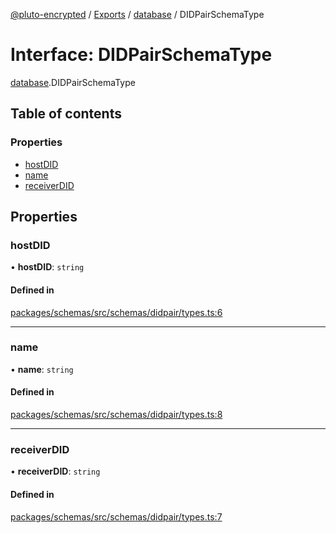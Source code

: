 [@pluto-encrypted](../README.md) / [Exports](../modules.md) / [database](../modules/database-1.md) / DIDPairSchemaType

# Interface: DIDPairSchemaType

[database](../modules/database-1.md).DIDPairSchemaType

## Table of contents

### Properties

- [hostDID](database-1.DIDPairSchemaType.md#hostdid)
- [name](database-1.DIDPairSchemaType.md#name)
- [receiverDID](database-1.DIDPairSchemaType.md#receiverdid)

## Properties

### hostDID

• **hostDID**: `string`

#### Defined in

[packages/schemas/src/schemas/didpair/types.ts:6](https://github.com/atala-community-projects/pluto-encrypted/blob/879549ef/packages/schemas/src/schemas/didpair/types.ts#L6)

___

### name

• **name**: `string`

#### Defined in

[packages/schemas/src/schemas/didpair/types.ts:8](https://github.com/atala-community-projects/pluto-encrypted/blob/879549ef/packages/schemas/src/schemas/didpair/types.ts#L8)

___

### receiverDID

• **receiverDID**: `string`

#### Defined in

[packages/schemas/src/schemas/didpair/types.ts:7](https://github.com/atala-community-projects/pluto-encrypted/blob/879549ef/packages/schemas/src/schemas/didpair/types.ts#L7)
